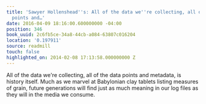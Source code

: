 ```yaml
---
title: 'Sawyer Hollenshead''s: All of the data we''re collecting, all of the data
  points and…'
date: 2016-04-09 18:16:00.600000000 -04:00
position: 346
book_uuid: 2c6fb5ce-34a8-44cb-a084-63807c016204
location: '0.197911'
source: readmill
touch: false
highlighted_on: 2014-02-08 17:13:58.000000000 Z
---
```


All of the data we're collecting, all of the data points and metadata, is history itself. Much as we marvel at Babylonian clay tablets listing measures of grain, future generations will find just as much meaning in our log files as they will in the media we consume.